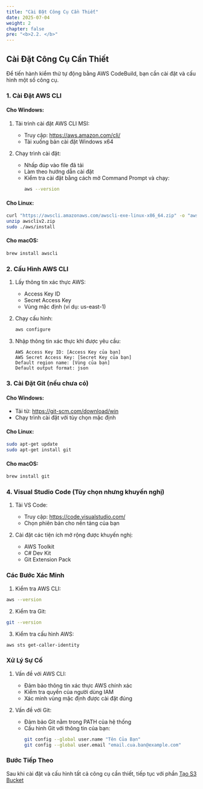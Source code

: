 ```yaml
---
title: "Cài Đặt Công Cụ Cần Thiết"
date: 2025-07-04
weight: 2
chapter: false
pre: "<b>2.2. </b>"
---
```


## Cài Đặt Công Cụ Cần Thiết

Để tiến hành kiểm thử tự động bằng AWS CodeBuild, bạn cần cài đặt và cấu hình một số công cụ.

### 1. Cài Đặt AWS CLI

#### Cho Windows:
1. Tải trình cài đặt AWS CLI MSI:
   - Truy cập: https://aws.amazon.com/cli/
   - Tải xuống bản cài đặt Windows x64

2. Chạy trình cài đặt:
   - Nhấp đúp vào file đã tải
   - Làm theo hướng dẫn cài đặt
   - Kiểm tra cài đặt bằng cách mở Command Prompt và chạy:
     ```bash
     aws --version
     ```

#### Cho Linux:
```bash
curl "https://awscli.amazonaws.com/awscli-exe-linux-x86_64.zip" -o "awscliv2.zip"
unzip awscliv2.zip
sudo ./aws/install
```

#### Cho macOS:
```bash
brew install awscli
```

### 2. Cấu Hình AWS CLI

1. Lấy thông tin xác thực AWS:
   - Access Key ID
   - Secret Access Key
   - Vùng mặc định (ví dụ: us-east-1)

2. Chạy cấu hình:
   ```bash
   aws configure
   ```

3. Nhập thông tin xác thực khi được yêu cầu:
   ```
   AWS Access Key ID: [Access Key của bạn]
   AWS Secret Access Key: [Secret Key của bạn]
   Default region name: [Vùng của bạn]
   Default output format: json
   ```

### 3. Cài Đặt Git (nếu chưa có)

#### Cho Windows:
- Tải từ: https://git-scm.com/download/win
- Chạy trình cài đặt với tùy chọn mặc định

#### Cho Linux:
```bash
sudo apt-get update
sudo apt-get install git
```

#### Cho macOS:
```bash
brew install git
```

### 4. Visual Studio Code (Tùy chọn nhưng khuyến nghị)

1. Tải VS Code:
   - Truy cập: https://code.visualstudio.com/
   - Chọn phiên bản cho nền tảng của bạn

2. Cài đặt các tiện ích mở rộng được khuyến nghị:
   - AWS Toolkit
   - C# Dev Kit
   - Git Extension Pack

### Các Bước Xác Minh

1. Kiểm tra AWS CLI:
```bash
aws --version
```

2. Kiểm tra Git:
```bash
git --version
```

3. Kiểm tra cấu hình AWS:
```bash
aws sts get-caller-identity
```

### Xử Lý Sự Cố

1. Vấn đề với AWS CLI:
   - Đảm bảo thông tin xác thực AWS chính xác
   - Kiểm tra quyền của người dùng IAM
   - Xác minh vùng mặc định được cài đặt đúng

2. Vấn đề với Git:
   - Đảm bảo Git nằm trong PATH của hệ thống
   - Cấu hình Git với thông tin của bạn:
     ```bash
     git config --global user.name "Tên Của Bạn"
     git config --global user.email "email.cua.ban@example.com"
     ```

### Bước Tiếp Theo

Sau khi cài đặt và cấu hình tất cả công cụ cần thiết, tiếp tục với phần [Tạo S3 Bucket](../2.3-create-s3/)
